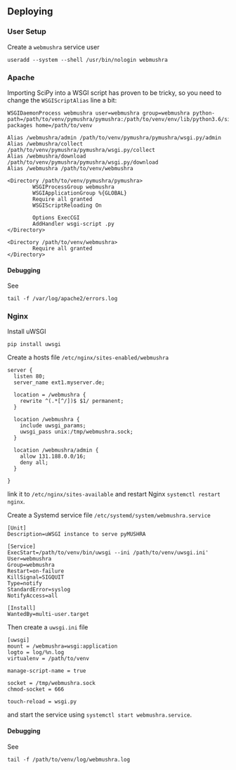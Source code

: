 Deploying
---------

### User Setup

Create a `webmushra` service user

    useradd --system --shell /usr/bin/nologin webmushra

### Apache

Importing SciPy into a WSGI script has proven to be tricky, so you need to change the `WSGIScriptAlias` line a bit:

    WSGIDaemonProcess webmushra user=webmushra group=webmushra python-path=/path/to/venv/pymushra/pymushra:/path/to/venv/env/lib/python3.6/site-packages home=/path/to/venv

    Alias /webmushra/admin /path/to/venv/pymushra/pymushra/wsgi.py/admin
    Alias /webmushra/collect /path/to/venv/pymushra/pymushra/wsgi.py/collect
    Alias /webmushra/download /path/to/venv/pymushra/pymushra/wsgi.py/download
    Alias /webmushra /path/to/venv/webmushra

    <Directory /path/to/venv/pymushra/pymushra>
            WSGIProcessGroup webmushra
            WSGIApplicationGroup %{GLOBAL}
            Require all granted
            WSGIScriptReloading On

            Options ExecCGI
            AddHandler wsgi-script .py
    </Directory>

    <Directory /path/to/venv/webmushra>
            Require all granted
    </Directory>

#### Debugging

See

    tail -f /var/log/apache2/errors.log

### Nginx

Install uWSGI

    pip install uwsgi

Create a hosts file `/etc/nginx/sites-enabled/webmushra`

    server {
      listen 80;
      server_name ext1.myserver.de;

      location = /webmushra {
        rewrite ^(.*[^/])$ $1/ permanent;
      }

      location /webmushra {
        include uwsgi_params;
        uwsgi_pass unix:/tmp/webmushra.sock;
      }

      location /webmushra/admin {
        allow 131.188.0.0/16;
        deny all;
      }

    }

link it to `/etc/nginx/sites-available` and restart Nginx `systemctl restart nginx`.

Create a Systemd service file `/etc/systemd/system/webmushra.service`

    [Unit]
    Description=uWSGI instance to serve pyMUSHRA

    [Service]
    ExecStart=/path/to/venv/bin/uwsgi --ini /path/to/venv/uwsgi.ini'
    User=webmushra
    Group=webmushra
    Restart=on-failure
    KillSignal=SIGQUIT
    Type=notify
    StandardError=syslog
    NotifyAccess=all

    [Install]
    WantedBy=multi-user.target

Then create a `uwsgi.ini` file

    [uwsgi]
    mount = /webmushra=wsgi:application
    logto = log/%n.log
    virtualenv = /path/to/venv

    manage-script-name = true

    socket = /tmp/webmushra.sock
    chmod-socket = 666

    touch-reload = wsgi.py

and start the service using `systemctl start webmushra.service`.

#### Debugging

See

    tail -f /path/to/venv/log/webmushra.log
